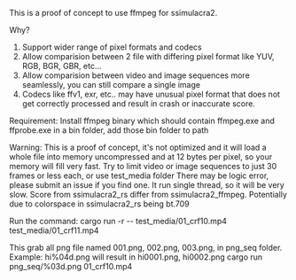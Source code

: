This is a proof of concept to use ffmpeg for ssimulacra2. 

Why?
1) Support wider range of pixel formats and codecs
2) Allow comparision between 2 file with differing pixel format like YUV, RGB, BGR, GBR, etc...
3) Allow comparision between video and image sequences more seamlessly, you can still compare a single image
4) Codecs like ffv1, exr, etc.. may have unusual pixel format that does not get correctly processed and result in crash or inaccurate score.

Requirement:
Install ffmpeg binary which should contain ffmpeg.exe and ffprobe.exe in a bin folder, add those bin folder to path

Warning:
This is a proof of concept, it's not optimized and it will load a whole file into memory uncompressed and at 12 bytes per pixel, so your memory will fill very fast. Try to limit video or image sequences to just 30 frames or less each, or use test_media folder
There may be logic error, please submit an issue if you find one.
It run single thread, so it will be very slow.
Score from ssimulacra2_rs differ from ssimulacra2_ffmpeg. Potentially due to colorspace in ssimulacra2_rs being bt.709

Run the command:
cargo run -r -- test_media/01_crf10.mp4 test_media/01_crf11.mp4

This grab all png file named 001.png, 002.png, 003.png, in png_seq folder. Example: hi%04d.png will result in hi0001.png, hi0002.png
cargo run png_seq/%03d.png 01_crf10.mp4
